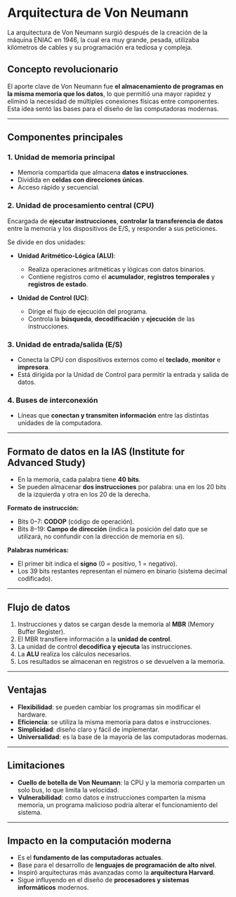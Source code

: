 # Arquitectura de Von Neumann

La arquitectura de Von Neumann surgió después de la creación de la máquina ENIAC en 1946, la cual era muy grande, pesada, utilizaba kilómetros de cables y su programación era tediosa y compleja.

## Concepto revolucionario

El aporte clave de Von Neumann fue **el almacenamiento de programas en la misma memoria que los datos**, lo que permitió una mayor rapidez y eliminó la necesidad de múltiples conexiones físicas entre componentes. Esta idea sentó las bases para el diseño de las computadoras modernas.

---

## Componentes principales

### 1. Unidad de memoria principal

- Memoria compartida que almacena **datos e instrucciones**.
- Dividida en **celdas con direcciones únicas**.
- Acceso rápido y secuencial.

### 2. Unidad de procesamiento central (CPU)

Encargada de **ejecutar instrucciones**, **controlar la transferencia de datos** entre la memoria y los dispositivos de E/S, y responder a sus peticiones.

Se divide en dos unidades:

- **Unidad Aritmético-Lógica (ALU)**: 
  - Realiza operaciones aritméticas y lógicas con datos binarios.
  - Contiene registros como el **acumulador**, **registros temporales** y **registros de estado**.

- **Unidad de Control (UC)**:
  - Dirige el flujo de ejecución del programa.
  - Controla la **búsqueda**, **decodificación** y **ejecución** de las instrucciones.

### 3. Unidad de entrada/salida (E/S)

- Conecta la CPU con dispositivos externos como el **teclado**, **monitor** e **impresora**.
- Está dirigida por la Unidad de Control para permitir la entrada y salida de datos.

### 4. Buses de interconexión

- Líneas que **conectan y transmiten información** entre las distintas unidades de la computadora.

---

## Formato de datos en la IAS (Institute for Advanced Study)

- En la memoria, cada palabra tiene **40 bits**.
- Se pueden almacenar **dos instrucciones** por palabra: una en los 20 bits de la izquierda y otra en los 20 de la derecha.

**Formato de instrucción:**

- Bits 0–7: **CODOP** (código de operación).
- Bits 8–19: **Campo de dirección** (indica la posición del dato que se utilizará, no confundir con la dirección de memoria en sí).

**Palabras numéricas:**

- El primer bit indica el **signo** (0 = positivo, 1 = negativo).
- Los 39 bits restantes representan el número en binario (sistema decimal codificado).

---

## Flujo de datos

1. Instrucciones y datos se cargan desde la memoria al **MBR** (Memory Buffer Register).
2. El MBR transfiere información a la **unidad de control**.
3. La unidad de control **decodifica y ejecuta** las instrucciones.
4. La **ALU** realiza los cálculos necesarios.
5. Los resultados se almacenan en registros o se devuelven a la memoria.

---

## Ventajas

- **Flexibilidad**: se pueden cambiar los programas sin modificar el hardware.
- **Eficiencia**: se utiliza la misma memoria para datos e instrucciones.
- **Simplicidad**: diseño claro y fácil de implementar.
- **Universalidad**: es la base de la mayoría de las computadoras modernas.

---

## Limitaciones

- **Cuello de botella de Von Neumann**: la CPU y la memoria comparten un solo bus, lo que limita la velocidad.
- **Vulnerabilidad**: como datos e instrucciones comparten la misma memoria, un programa malicioso podría alterar el funcionamiento del sistema.

---

## Impacto en la computación moderna

- Es el **fundamento de las computadoras actuales**.
- Base para el desarrollo de **lenguajes de programación de alto nivel**.
- Inspiró arquitecturas más avanzadas como la **arquitectura Harvard**.
- Sigue influyendo en el diseño de **procesadores y sistemas informáticos** modernos.
